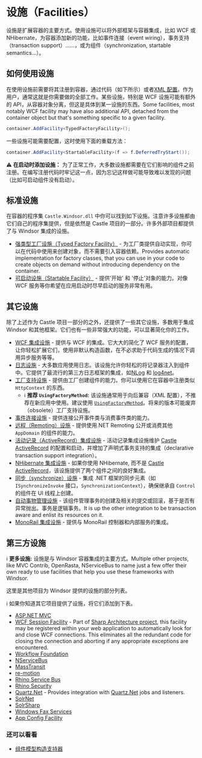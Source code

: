 # 设施（Facilities）

设施是扩展容器的主要方式。使用设施可以将外部框架与容器集成，比如 WCF 或 NHibernate，为容器添加新的功能，比如事件连接（event wiring），事务支持（transaction support）……，或为组件（synchronization, startable semantics...）。

## 如何使用设施

在使用设施前需要将其注册到容器，通过代码（如下所示）或者[XML 配置](facilities-xml-configuration.md)。作为用户，通常这就是你需要做的全部工作。某些设施，特别是 WCF 设施可能有额外的 API，从容器对象分离，但这是具体到某一设施的东西。Some facilities, most notably WCF facility may have also additional API, detached from the container object but that's something specific to a given facility.

```csharp
container.AddFacility<TypedFactoryFacility>();
```

一些设施可能需要配置，这时使用下面的重载方法：

```csharp
container.AddFacility<StartableFacility>(f => f.DeferredTryStart());
```

:warning: **在启动时添加设施：** 为了正常工作，大多数设施都需要在它们影响的组件之前注册。在编写注册代码时牢记这一点，因为忘记这样做可能导致难以发现的问题（比如可启动组件没有启动）。

## 标准设施

在容器的程序集 `Castle.Windsor.dll` 中你可以找到如下设施。注意许多设施都由它们自己的程序集提供，但是依然是 Castle 项目的一部分。许多外部项目都提供了与 Windsor 集成的设施。

* [强类型工厂设施（Typed Factory Facility）](typed-factory-facility.md) - 为工厂类提供自动实现，你可以在代码中使用来创建对象，而不需要引入容器依赖。Provides automatic implementation for factory classes, that you can use in your code to create objects on demand without introducing dependency on the container.
* [可启动设施（Startable Facility）](startable-facility.md) - 提供'开始' 和 '停止'对象的能力。对像 WCF 服务等你希望在应用启动时尽早启动的服务非常有用。

## 其它设施

除了上述作为 Castle 项目一部分的之外，还提供了一些其它设施，多数用于集成 Windsor 和其他框架。它们也有一些非常强大的功能，可以显著简化你的工作。

* [WCF 集成设施](wcf-facility.md) - 提供与 WCF 的集成。它大大的简化了 WCF 服务的配置，让你轻松扩展它们，使用非默认构造函数，在不必求助于代码生成的情况下调用异步服务等等。
* [日志设施](logging-facility.md) - 大多数应用使用日志。该设施允许你轻松的将记录器注入到组件中。它提供了最流行的第三方日志框架的集成，如[NLog](http://nlog-project.org/) 和 [log4net](http://logging.apache.org/log4net/)。
* [工厂支持设施](factory-support-facility.md) - 提供由工厂创建组件的能力。你可以使用它在容器中注册类似 `HttpContext` 的东西。
  * :information_source: **推荐 `UsingFactoryMethod`:** 该设施通常用于向后兼容（XML 配置），不推荐在新应用中使用。建议使用 [`UsingFactoryMethod`](registering-components-one-by-one.md#using-a-delegate-as-component-factory)。将来的版本可能废弃（obsolete）工厂支持设施。
* [事件连接设施](event-wiring-facility.md) - 提供连接公开事件类与消费事件类的能力。
* [远程（Remoting）设施](remoting-facility.md) - 提供使用.NET Remoting 公开或消费其他 `AppDomain` 的组件的能力。
* [活动记录（ActiveRecord）集成设施](activerecord-integration-facility.md) - 活动记录集成设施维护 [Castle ActiveRecord](https://github.com/castleproject/ActiveRecord) 的配置和启动，并增加了声明式事务支持的集成（declarative transaction support integration）。
* [NHibernate 集成设施](nhibernate-facility.md) - 如果你使用 NHibernate, 而不是 [Castle ActiveRecord](https://github.com/castleproject/ActiveRecord)，该设施提供了两个组件之间的良好集成。
* [同步（synchronize）设施](synchronize-facility.md) - 集成 .NET 框架的同步元素（如 `ISynchronizeInvoke` 接口，`SynchronizationContext`），确保继承自 `Control` 的组件在 UI 线程上创建。
* [自动事物管理设施](atm-facility.md) - 该组件管理事务的创建及相关的提交或回滚，基于是否有异常抛出。事务是逻辑事务。It is up the other integration to be transaction aware and enlist its resources on it.
* [MonoRail 集成设施](https://github.com/castleproject/MonoRail/blob/master/MR2/docs/windsor-integration.md) - 提供与 MonoRail 控制器和内部服务的集成。

## 第三方设施

:information_source: **更多设施:** 设施是与 Windsor 容器集成的主要方式。Multiple other projects, like MVC Contrib, OpenRasta, NServiceBus to name just a few offer their own ready to use facilities that help you use these frameworks with Windsor.

这里是其他项目为 Windsor 提供的设施的部分列表。

:information_source: 如果你知道其它项目提供了设施，将它们添加到下表。 

* [ASP.NET MVC](http://mvccontrib.codeplex.com/)
* [WCF Session Facility](http://www.sharparchitecture.net/) - Part of [Sharp Architecture project](http://www.sharparchitecture.net/), this facility may be registered within your web application to automatically look for and close WCF connections.  This eliminates all the redundant code for closing the connection and aborting if any appropriate exceptions are encountered.
* [Workflow Foundation](http://using.castleproject.org/display/Contrib/Castle.Facilities.WorkflowIntegration)
* [NServiceBus](http://ayende.com/Blog/archive/2008/07/13/Putting-the-container-to-work-Refactoring-NServiceBus-configuration.aspx)
* [MassTransit](http://code.google.com/p/masstransit/source/browse/tags/0.5/Containers/MassTransit.WindsorIntegration/)
* [re-motion](https://www.re-motion.org/blogs/mix/archive/2009/01/21/we-have-a-facility.aspx)
* [Rhino Service Bus](http://hibernatingrhinos.com/open-source/rhino-service-bus/config)
* [Rhino Security](http://bartreyserhove.blogspot.com/2008/08/rhinosecurity-in-practice.html)
* [Quartz.Net](http://github.com/castleprojectcontrib/QuartzNetIntegration) - Provides integration with [Quartz.Net](http://quartznet.sourceforge.net/) jobs and listeners.
* [SolrNet](http://code.google.com/p/solrnet/wiki/Initialization)
* [SolrSharp](http://bugsquash.blogspot.com/2008/07/castle-facility-for-solrsharp.html)
* [Windows Fax Services](http://bugsquash.blogspot.com/2008/01/castle-facility-for-windows-fax.html)
* [App Config Facility](https://github.com/adamconnelly/WindsorAppConfigFacility)

### 还可以看看

* [组件模型构造支持器](componentmodel-construction-contributors.md)
